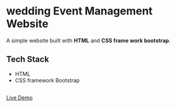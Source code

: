 #  wedding Event Management Website
A simple website built with **HTML** and **CSS frame work bootstrap**.

##  Tech Stack
- HTML  
- CSS framework Bootstrap
 ##
[Live Demo](https://evento-website.netlify.app/)
